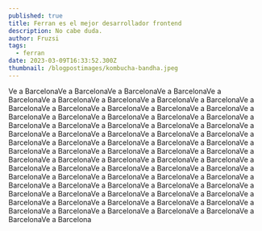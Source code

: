 ```yaml
---
published: true
title: Ferran es el mejor desarrollador frontend
description: No cabe duda.
author: Fruzsi
tags:
  - ferran
date: 2023-03-09T16:33:52.300Z
thumbnail: /blogpostimages/kombucha-bandha.jpeg
---
```

Ve a BarcelonaVe a BarcelonaVe a BarcelonaVe a BarcelonaVe a BarcelonaVe a BarcelonaVe a BarcelonaVe a BarcelonaVe a BarcelonaVe a BarcelonaVe a BarcelonaVe a BarcelonaVe a BarcelonaVe a BarcelonaVe a BarcelonaVe a BarcelonaVe a BarcelonaVe a BarcelonaVe a BarcelonaVe a BarcelonaVe a BarcelonaVe a BarcelonaVe a BarcelonaVe a BarcelonaVe a BarcelonaVe a BarcelonaVe a BarcelonaVe a BarcelonaVe a BarcelonaVe a BarcelonaVe a BarcelonaVe a BarcelonaVe a BarcelonaVe a BarcelonaVe a BarcelonaVe a BarcelonaVe a BarcelonaVe a BarcelonaVe a BarcelonaVe a BarcelonaVe a BarcelonaVe a BarcelonaVe a BarcelonaVe a BarcelonaVe a BarcelonaVe a BarcelonaVe a BarcelonaVe a BarcelonaVe a BarcelonaVe a BarcelonaVe a BarcelonaVe a BarcelonaVe a BarcelonaVe a BarcelonaVe a BarcelonaVe a BarcelonaVe a BarcelonaVe a BarcelonaVe a BarcelonaVe a BarcelonaVe a BarcelonaVe a BarcelonaVe a BarcelonaVe a BarcelonaVe a BarcelonaVe a BarcelonaVe a BarcelonaVe a BarcelonaVe a BarcelonaVe a BarcelonaVe a BarcelonaVe a BarcelonaVe a BarcelonaVe a BarcelonaVe a BarcelonaVe a Barcelona